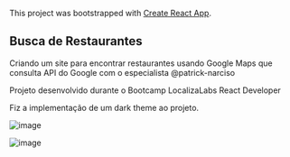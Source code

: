 This project was bootstrapped with [Create React App](https://github.com/facebook/create-react-app).

## Busca de Restaurantes

Criando um site para encontrar restaurantes usando Google Maps que consulta API do Google
com o especialista @patrick-narciso


Projeto desenvolvido durante o Bootcamp LocalizaLabs React Developer

Fiz a implementação de um dark theme ao projeto.


![image](https://user-images.githubusercontent.com/46933512/134285997-2a81679c-36b0-4115-8da1-c2e9cf6d8f41.png)

![image](https://user-images.githubusercontent.com/46933512/134286027-e182b440-76a8-4e93-a622-accd0f4b26af.png)





